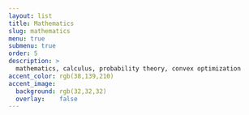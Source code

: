 ```yaml
---
layout: list
title: Mathematics
slug: mathematics
menu: true
submenu: true
order: 5
description: >
  mathematics, calculus, probability theory, convex optimization
accent_color: rgb(38,139,210)
accent_image:
  background: rgb(32,32,32)
  overlay:    false
---
```


